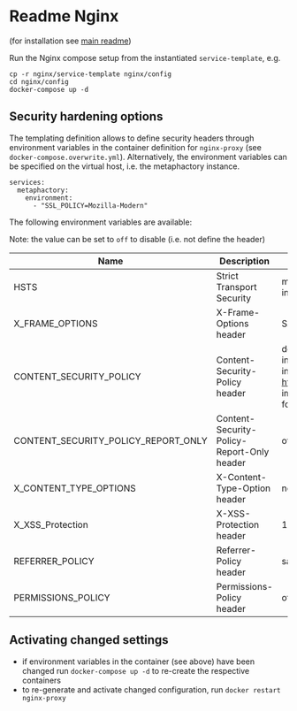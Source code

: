 # Readme Nginx

(for installation see [main readme](../README.md))

Run the Nginx compose setup from the instantiated `service-template`, e.g.

```
cp -r nginx/service-template nginx/config
cd nginx/config
docker-compose up -d
```


## Security hardening options

The templating definition allows to define security headers through environment variables in the container definition for `nginx-proxy` (see `docker-compose.overwrite.yml`). Alternatively, the environment variables can be specified on the virtual host, i.e. the metaphactory instance.

```
services:
  metaphactory:
    environment:
      - "SSL_POLICY=Mozilla-Modern"
```

The following environment variables are available:

Note: the value can be set to `off` to disable (i.e. not define the header)

Name | Description | Default
--- | --- | ---
HSTS | Strict Transport Security | max-age=31536000; includeSubDomains; preload
X_FRAME_OPTIONS | X-Frame-Options header | SAMEORIGIN
CONTENT_SECURITY_POLICY | Content-Security-Policy header | default-src 'self' 'unsafe-inline'; script-src 'self' 'unsafe-inline' 'unsafe-eval' https://connectors.tableau.com/; img-src 'self' https: data: blob:; font-src 'self' data:;
CONTENT_SECURITY_POLICY_REPORT_ONLY | Content-Security-Policy-Report-Only header | off
X_CONTENT_TYPE_OPTIONS | X-Content-Type-Option header | nosniff
X_XSS_Protection | X-XSS-Protection header | 1; mode=block
REFERRER_POLICY  | Referrer-Policy header | same-origin
PERMISSIONS_POLICY  | Permissions-Policy header | off


## Activating changed settings

* if environment variables in the container (see above) have been changed run `docker-compose up -d` to re-create the respective containers
* to re-generate and activate changed configuration, run `docker restart nginx-proxy`